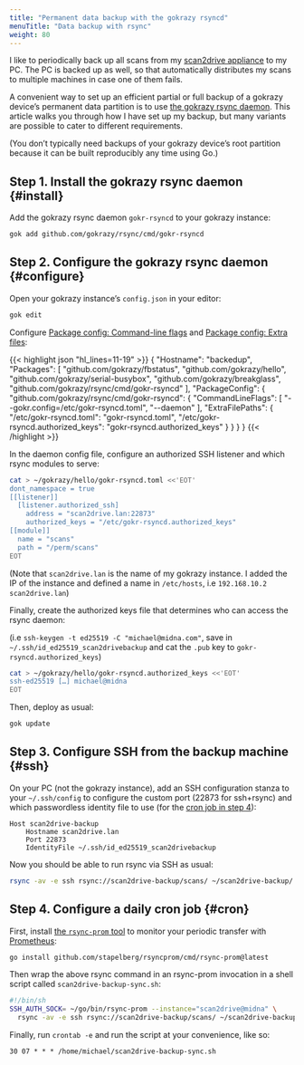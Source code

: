 ```yaml
---
title: "Permanent data backup with the gokrazy rsyncd"
menuTitle: "Data backup with rsync"
weight: 80
---
```


I like to periodically back up all scans from my [scan2drive
appliance](/packages/showcase/) to my PC. The PC is backed up as well, so that
automatically distributes my scans to multiple machines in case one of them
fails.

A convenient way to set up an efficient partial or full backup of a gokrazy
device’s permanent data partition is to use [the gokrazy rsync
daemon](https://github.com/gokrazy/rsync). This article walks you through how I
have set up my backup, but many variants are possible to cater to different
requirements.

(You don’t typically need backups of your gokrazy device’s root partition
because it can be built reproducibly any time using Go.)

## Step 1. Install the gokrazy rsync daemon {#install}

Add the gokrazy rsync daemon `gokr-rsyncd` to your gokrazy instance:

```bash
gok add github.com/gokrazy/rsync/cmd/gokr-rsyncd
```

## Step 2. Configure the gokrazy rsync daemon {#configure}

Open your gokrazy instance’s `config.json` in your editor:

```bash
gok edit
```

Configure [Package config: Command-line flags](/userguide/package-config/#flags) and [Package config: Extra files](/userguide/package-config/#extrafiles):

{{< highlight json "hl_lines=11-19" >}}
{
    "Hostname": "backedup",
    "Packages": [
        "github.com/gokrazy/fbstatus",
        "github.com/gokrazy/hello",
        "github.com/gokrazy/serial-busybox",
        "github.com/gokrazy/breakglass",
        "github.com/gokrazy/rsync/cmd/gokr-rsyncd"
    ],
    "PackageConfig": {
        "github.com/gokrazy/rsync/cmd/gokr-rsyncd": {
            "CommandLineFlags": [
                "--gokr.config=/etc/gokr-rsyncd.toml",
                "--daemon"
            ],
            "ExtraFilePaths": {
                "/etc/gokr-rsyncd.toml": "gokr-rsyncd.toml",
                "/etc/gokr-rsyncd.authorized_keys": "gokr-rsyncd.authorized_keys"
            }
        }
    }
}
{{< /highlight >}}

In the daemon config file, configure an authorized SSH listener and which
rsync modules to serve:

```bash
cat > ~/gokrazy/hello/gokr-rsyncd.toml <<'EOT'
dont_namespace = true 
[[listener]]
  [listener.authorized_ssh]
    address = "scan2drive.lan:22873"
    authorized_keys = "/etc/gokr-rsyncd.authorized_keys"
[[module]]
  name = "scans"
  path = "/perm/scans"
EOT
```

(Note that `scan2drive.lan` is the name of my gokrazy instance. I added the IP of the instance and defined a name in `/etc/hosts`, i.e `192.168.10.2 scan2drive.lan`)

Finally, create the authorized keys file that determines who can access the rsync daemon:

(i.e `ssh-keygen -t ed25519 -C "michael@midna.com"`, save in `~/.ssh/id_ed25519_scan2drivebackup` and cat the `.pub` key to `gokr-rsyncd.authorized_keys`)

```bash
cat > ~/gokrazy/hello/gokr-rsyncd.authorized_keys <<'EOT'
ssh-ed25519 […] michael@midna
EOT
```

Then, deploy as usual:

```bash
gok update
```

## Step 3. Configure SSH from the backup machine {#ssh}

On your PC (not the gokrazy instance), add an SSH configuration stanza to your
`~/.ssh/config` to configure the custom port (22873 for ssh+rsync) and which
passwordless identity file to use (for the [cron job in step 4](#cron)):

```text
Host scan2drive-backup
    Hostname scan2drive.lan
    Port 22873
    IdentityFile ~/.ssh/id_ed25519_scan2drivebackup
```

Now you should be able to run rsync via SSH as usual:

```bash
rsync -av -e ssh rsync://scan2drive-backup/scans/ ~/scan2drive-backup/
```

## Step 4. Configure a daily cron job {#cron}


First, install [the `rsync-prom` tool](https://github.com/stapelberg/rsyncprom)
to monitor your periodic transfer with [Prometheus](https://prometheus.io/):

```bash
go install github.com/stapelberg/rsyncprom/cmd/rsync-prom@latest
```

Then wrap the above rsync command in an rsync-prom invocation in a shell script called `scan2drive-backup-sync.sh`:

```bash
#!/bin/sh
SSH_AUTH_SOCK= ~/go/bin/rsync-prom --instance="scan2drive@midna" \
  rsync -av -e ssh rsync://scan2drive-backup/scans/ ~/scan2drive-backup/
```

Finally, run `crontab -e` and run the script at your convenience, like so:

```
30 07 * * * /home/michael/scan2drive-backup-sync.sh
```
